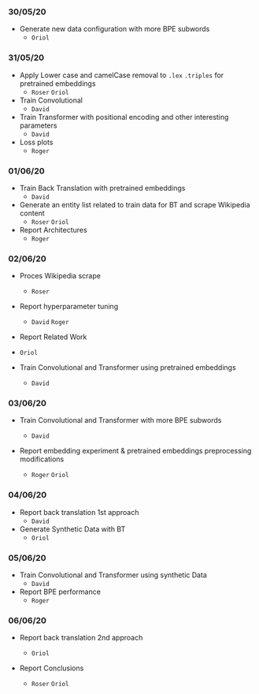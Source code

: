 ### 30/05/20

+ Generate new data configuration with more BPE subwords
  + `Oriol`

### 31/05/20

+ Apply Lower case and camelCase removal to `.lex` `.triples`  for pretrained embeddings
  + `Roser` `Oriol` 
+ Train Convolutional 
  + `David`
+ Train Transformer with positional encoding and other interesting parameters
  + `David`
+ Loss plots 
  + `Roger`

### 01/06/20

+ Train Back Translation with pretrained embeddings
  + `David`
+ Generate an entity list related to train data for BT and scrape Wikipedia content
  + `Roser` `Oriol`
+ Report Architectures
  + `Roger`

### 02/06/20

+ Proces Wikipedia scrape
  + `Roser` 

+ Report hyperparameter tuning
  + `David` `Roger`
+  Report Related Work
  + `Oriol`
+ Train Convolutional and Transformer using pretrained embeddings
  + `David`

### 03/06/20

+ Train Convolutional and Transformer with more BPE subwords
  + `David`

+ Report embedding experiment & pretrained embeddings preprocessing modifications
  + `Roger` `Oriol`

### 04/06/20

+ Report back translation 1st approach
  + `David`
+ Generate Synthetic Data with BT
  + `Oriol`

### 05/06/20

+ Train Convolutional and Transformer using synthetic Data
  + `David`
+ Report BPE performance
  + `Roger`

### 06/06/20

+ Report back translation 2nd approach
  + `Oriol`

+ Report Conclusions 
  + `Roser` `Oriol`
